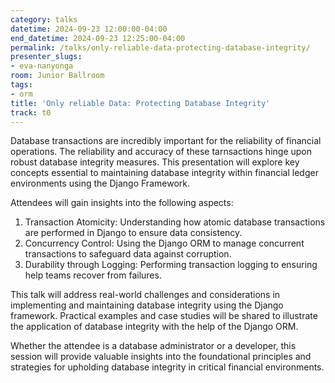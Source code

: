 ```yaml
---
category: talks
datetime: 2024-09-23 12:00:00-04:00
end_datetime: 2024-09-23 12:25:00-04:00
permalink: /talks/only-reliable-data-protecting-database-integrity/
presenter_slugs:
- eva-nanyonga
room: Junior Ballroom
tags:
- orm
title: 'Only reliable Data: Protecting Database Integrity'
track: t0
---
```


Database transactions are incredibly important for the reliability of financial operations. The reliability and accuracy of these tarnsactions hinge upon robust database integrity measures. This presentation will explore key concepts essential to maintaining database integrity within financial ledger environments using the Django Framework.

Attendees will gain insights into the following aspects:
1. Transaction Atomicity: Understanding how atomic database transactions are performed in Django to ensure data consistency.
2. Concurrency Control: Using the Django ORM to manage concurrent transactions to safeguard data against corruption.
3. Durability through Logging: Performing transaction logging to ensuring help teams recover from failures.

This talk will address real-world challenges and considerations in implementing and maintaining database integrity using the Django framework. Practical examples and case studies will be shared to illustrate the application of database integrity with the help of the Django ORM.

Whether the attendee is a database administrator or a developer, this session will provide valuable insights into the foundational principles and strategies for upholding database integrity in critical financial environments.